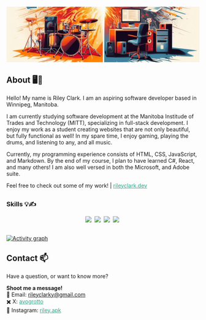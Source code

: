 ![](./assets/hero-banner.png)

## About 🖥️🥁 
Hello! My name is Riley Clark. I am an aspiring software developer based in Winnipeg, Manitoba.

I am currently studying software development at the Manitoba Institude of Trades and Technology (MITT), specializing in full-stack development.
I enjoy my work as a student creating websites that are not only beautiful, but fully functional as well! In my spare time, I enjoy gaming, playing the drums,
and listening to any, and all music.

Currently, my programming experience consists of HTML, CSS, JavaScript, and Markdown. By the end of my course, I plan to have learned C#, React, and many others!
I am also well versed in both the Microsoft, and Adobe suite.

Feel free to check out some of my work! | <a style="color:#2aa889" href="https://www.rileyclark.dev" target="_blank">rileyclark.dev</a>

##

### Skills 💡✍️
<p align="center">
  <img src="https://img.shields.io/badge/code-javascript-informational?style=for-the-badge&logo=javascript&logoColor=white&color=3f829d"/>&nbsp;
  <img src="https://img.shields.io/badge/web-html-informational?style=for-the-badge&logo=html5&logoColor=white&color=fb7e00")/>&nbsp;
  <img src="https://img.shields.io/badge/web-css-informational?style=for-the-badge&logo=css3&logoColor=white&color=3f829d")/>&nbsp;
  <img src="https://img.shields.io/badge/web-markdown-informational?style=for-the-badge&logo=markdown&logoColor=white&color=fb7e00")/>&nbsp;
</p>

##

[![Activity graph](https://github-readme-activity-graph.vercel.app/graph?username=riley-ad-clark&theme=gotham&bg_color=transparent&hide_border=true&color=3f829d&line=fb7e00&point=fff1cf&text=fff1cf)](https://github.com/ashutosh00710/github-readme-activity-graph)

##

## Contact 📫
Have a question, or want to know more?

<b>Shoot me a message!</b>
<br>
📧 Email: [rileyclarky@gmail.com](mailto:your.email@example.com) 
<br>
✖️ X: <a style="color:#2aa889" href="https://twitter.com/avogrotto" target="_blank">avogrotto</a>
<br>
📸 Instagram: <a style="color:#2aa889" href="https://www.instagram.com/riley.apk/" target="_blank">riley.apk</a>

##
